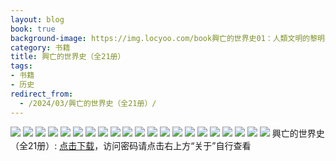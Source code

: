 ```yaml
---
layout: blog
book: true
background-image: https://img.locyoo.com/book興亡的世界史01：人類文明的黎明與黃昏.jpg
category: 书籍
title: 興亡的世界史（全21册）
tags:
- 书籍
- 历史
redirect_from:
  - /2024/03/興亡的世界史（全21册）/
---
```

![](https://img.locyoo.com/book興亡的世界史01：人類文明的黎明與黃昏.jpg)
![](https://img.locyoo.com/book興亡的世界史02：亞歷山大的征服與神話.jpg)
![](https://img.locyoo.com/book興亡的世界史03：草原王權的誕生.jpg)
![](https://img.locyoo.com/book興亡的世界史04：迦太基與海上商業帝國.jpg)
![](https://img.locyoo.com/book興亡的世界史05：地中海世界與羅馬帝國.jpg)
![](https://img.locyoo.com/book興亡的世界史06：絲路、遊牧民與唐帝國.jpg)
![](https://img.locyoo.com/book興亡的世界史07：伊斯蘭帝國的吉哈德.jpg)
![](https://img.locyoo.com/book興亡的世界史08：凱爾特·最初的歐洲.jpg)
![](https://img.locyoo.com/book興亡的世界史09：義大利·海洋城市的精神.jpg)
![](https://img.locyoo.com/book興亡的世界史10：蒙古帝國的漫長遺緒.jpg)
![](https://img.locyoo.com/book興亡的世界史11：鄂圖曼帝國五百年的和平.jpg)
![](https://img.locyoo.com/book興亡的世界史12：亦近亦遠的東南亞.jpg)
![](https://img.locyoo.com/book興亡的世界史13：印加與西班牙的交錯.jpg)
![](https://img.locyoo.com/book興亡的世界史14：歐洲霸權的光和影.jpg)
![](https://img.locyoo.com/book興亡的世界史15：搖擺於歐亞間的沙皇們.jpg)
![](https://img.locyoo.com/book興亡的世界史16：東印度公司與亞洲的海洋.jpg)
![](https://img.locyoo.com/book興亡的世界史17：大英帝國的經驗.jpg)
![](https://img.locyoo.com/book興亡的世界史18：大清帝國與中華的混迷.jpg)
![](https://img.locyoo.com/book興亡的世界史19：大日本，滿洲帝國的遺產.jpg)
![](https://img.locyoo.com/book興亡的世界史20：空中帝國·美國的二十世紀.jpg)
![](https://img.locyoo.com/book興亡的世界史21：人類該往何處去.jpg)
興亡的世界史（全21册）: <a name = "ref1" href="https://url18.ctfile.com/d/50983618-62024254-70a7be?p=3619">点击下载</a>，访问密码请点击右上方“关于”自行查看